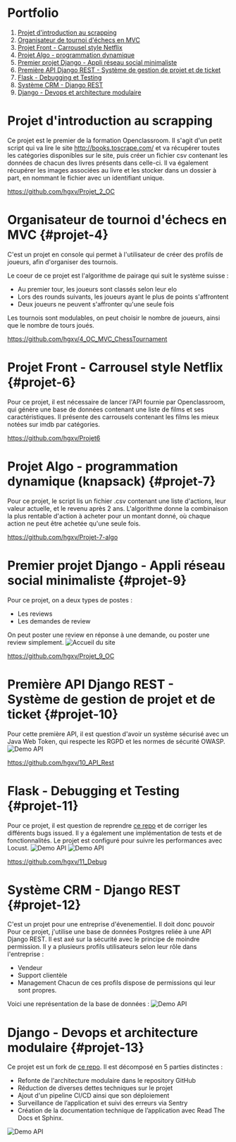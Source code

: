 # Portfolio

1. [Projet d'introduction au scrapping](#Projet-d'introduction-au-scrapping)
2. [Organisateur de tournoi d'échecs en MVC](#projet-4)
3. [Projet Front - Carrousel style Netflix](#projet-6)
4. [Projet Algo - programmation dynamique](#projet-7)
5. [Premier projet Django - Appli réseau social minimaliste](#projet-9)
6. [Première API Django REST - Système de gestion de projet et de ticket](#projet-10)
7. [Flask - Debugging et Testing](#projet-11)
8. [Système CRM - Django REST](#projet-12)
9. [Django - Devops et architecture modulaire](#projet-13)

# Projet d'introduction au scrapping

Ce projet est le premier de la formation Openclassroom. Il s'agit d'un petit script qui va lire le site http://books.toscrape.com/
et va récupérer toutes les catégories disponibles sur le site, puis créer un fichier csv contenant les données de chacun des livres
présents dans celle-ci.
Il va également récupérer les images associées au livre et les stocker dans un dossier à part, en nommant le fichier avec
un identifiant unique.

https://github.com/hgxv/Projet_2_OC

# Organisateur de tournoi d'échecs en MVC {#projet-4}

C'est un projet en console qui permet à l'utilisateur de créer des profils de joueurs, afin d'organiser des tournois.

Le coeur de ce projet est l'algorithme de pairage qui suit le système suisse :
- Au premier tour, les joueurs sont classés selon leur elo
- Lors des rounds suivants, les joueurs ayant le plus de points s'affrontent
- Deux joueurs ne peuvent s'affronter qu'une seule fois

Les tournois sont modulables, on peut choisir le nombre de joueurs, ainsi que le nombre de tours joués.

https://github.com/hgxv/4_OC_MVC_ChessTournament

# Projet Front - Carrousel style Netflix {#projet-6}

Pour ce projet, il est nécessaire de lancer l'API fournie par Openclassroom, qui génère une base de données
contenant une liste de films et ses caractéristiques.
Il présente des carrousels contenant les films les mieux notées sur imdb par catégories.

https://github.com/hgxv/Projet6

# Projet Algo - programmation dynamique (knapsack) {#projet-7}

Pour ce projet, le script lis un fichier .csv contenant une liste d'actions, leur valeur actuelle, et le revenu après 2 ans.
L'algorithme donne la combinaison la plus rentable d'action à acheter pour un montant donné, où chaque action ne peut
être achetée qu'une seule fois.

https://github.com/hgxv/Projet-7-algo

# Premier projet Django - Appli réseau social minimaliste {#projet-9}

Pour ce projet, on a deux types de postes :
- Les reviews
- Les demandes de review

On peut poster une review en réponse à une demande, ou poster une review simplement.
![Accueil du site](/images/9.PNG)

https://github.com/hgxv/Projet_9_OC

# Première API Django REST - Système de gestion de projet et de ticket {#projet-10}

Pour cette première API, il est question d'avoir un système sécurisé avec un Java Web Token, qui respecte les RGPD et les
normes de sécurité OWASP.
![Demo API](/images/10_Rest.PNG)

https://github.com/hgxv/10_API_Rest

# Flask - Debugging et Testing {#projet-11}

Pour ce projet, il est question de reprendre [ce repo](https://github.com/OpenClassrooms-Student-Center/Python_Testing) et de corriger les différents bugs issued.
Il y a également une implémentation de tests et de fonctionnalités. Le projet est configuré pour suivre les performances avec Locust.
![Demo API](/images/11_show.PNG)
![Demo API](/images/11_locust.PNG)

https://github.com/hgxv/11_Debug

# Système CRM - Django REST {#projet-12}

C'est un projet pour une entreprise d'évenementiel. Il doit donc pouvoir 
Pour ce projet, j'utilise une base de données Postgres reliée à une API Django REST. Il est axé sur la sécurité avec le principe
de moindre permission.
Il y a plusieurs profils utilisateurs selon leur rôle dans l'entreprise :
- Vendeur
- Support clientèle
- Management
Chacun de ces profils dispose de permissions qui leur sont propres.

Voici une représentation de la base de données :
![Demo API](/images/12_bdd.PNG)

# Django - Devops et architecture modulaire {#projet-13}

Ce projet est un fork de [ce repo](https://github.com/OpenClassrooms-Student-Center/Python-OC-Lettings-FR).
Il est décomposé en 5 parties distinctes :

- Refonte de l'architecture modulaire dans le repository GitHub
- Réduction de diverses dettes techniques sur le projet
- Ajout d'un pipeline CI/CD ainsi que son déploiement
- Surveillance de l’application et suivi des erreurs via Sentry
- Création de la documentation technique de l’application avec Read The Docs et Sphinx.

![Demo API](/images/13_show.PNG)

